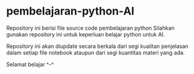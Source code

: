 # pembelajaran-python-AI
Repository ini berisi file source code pembelajaran python
Silahkan gunakan repository ini untuk keperluan belajar python untuk AI.

Repository ini akan diupdate secara berkala dari segi kualitan penjelasan dalam setiap file notebook
ataupun dari segi kuantitas materi yang ada.

Selamat belajar ^-^

